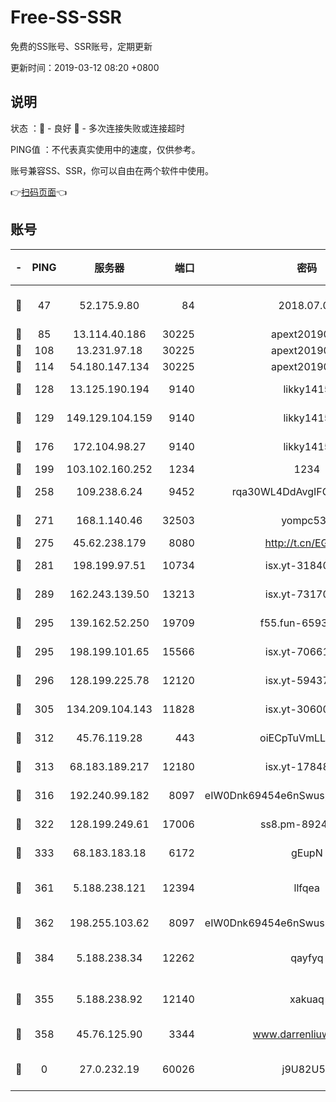 # Free-SS-SSR

免费的SS账号、SSR账号，定期更新

更新时间：2019-03-12 08:20 +0800

## 说明

状态     ：🙂 - 良好 🙁 - 多次连接失败或连接超时

PING值   ：不代表真实使用中的速度，仅供参考。

账号兼容SS、SSR，你可以自由在两个软件中使用。

👉[扫码页面](https://liesauer.github.io/Free-SS-SSR/)👈

## 账号

|-|PING|服务器|端口|密码|加密方式|区域|
|:----:|:----:|:-----:|-----:|:----:|:----:|:----:|
|🙂|47|52.175.9.80|84|2018.07.07|chacha20-ietf-poly1305|HK|
|🙂|85|13.114.40.186|30225|apext2019006|chacha20|JP|
|🙂|108|13.231.97.18|30225|apext2019006|chacha20|JP|
|🙂|114|54.180.147.134|30225|apext2019006|chacha20|KR|
|🙂|128|13.125.190.194|9140|likky1415|aes-256-cfb|KR|
|🙂|129|149.129.104.159|9140|likky1415|aes-256-cfb|HK|
|🙂|176|172.104.98.27|9140|likky1415|aes-256-cfb|JP|
|🙂|199|103.102.160.252|1234|1234|rc4-md5|JP|
|🙂|258|109.238.6.24|9452|rqa30WL4DdAvgIFG6Fs3znzTa|aes-256-cfb|FR|
|🙂|271|168.1.140.46|32503|yompc535|aes-256-cfb|AU|
|🙂|275|45.62.238.179|8080|http://t.cn/EGJIyrl|rc4-md5|CA|
|🙂|281|198.199.97.51|10734|isx.yt-31840098|aes-256-cfb|US|
|🙂|289|162.243.139.50|13213|isx.yt-73170206|aes-256-cfb|US|
|🙂|295|139.162.52.250|19709|f55.fun-65932073|aes-256-cfb|SG|
|🙂|295|198.199.101.65|15566|isx.yt-70661200|aes-256-cfb|US|
|🙂|296|128.199.225.78|12120|isx.yt-59437690|aes-256-cfb|SG|
|🙂|305|134.209.104.143|11828|isx.yt-30600384|aes-256-cfb|SG|
|🙂|312|45.76.119.28|443|oiECpTuVmLLxk4Ts|aes-256-cfb|AU|
|🙂|313|68.183.189.217|12180|isx.yt-17848049|aes-256-cfb|SG|
|🙂|316|192.240.99.182|8097|eIW0Dnk69454e6nSwuspv9DmS201tQ0D|aes-256-cfb|US|
|🙂|322|128.199.249.61|17006|ss8.pm-89241157|aes-256-cfb|SG|
|🙂|333|68.183.183.18|6172|gEupN|aes-256-cfb|SG|
|🙂|361|5.188.238.121|12394|llfqea|chacha20-ietf-poly1305|BR|
|🙂|362|198.255.103.62|8097|eIW0Dnk69454e6nSwuspv9DmS201tQ0D|aes-256-cfb|US|
|🙂|384|5.188.238.34|12262|qayfyq|chacha20-ietf-poly1305|BR|
|🙂|355|5.188.238.92|12140|xakuaq|chacha20-ietf-poly1305|BR|
|🙂|358|45.76.125.90|3344|www.darrenliuwei.com|aes-256-cfb|AU|
|🙁|0|27.0.232.19|60026|j9U82U53|xchacha20-ietf-poly1305|HK|
